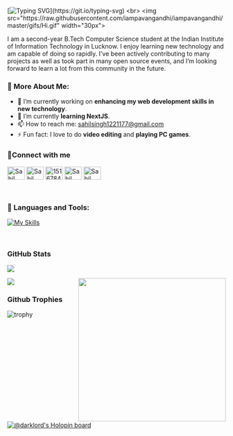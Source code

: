 [![Typing SVG](https://readme-typing-svg.herokuapp.com?color=%23F7710F&size=26&duration=6000&center=true&lines=Hi%2C+I+am+Sahil+Singh.;I'm+a+big+fan+of++web+dev;Blockchain;and++Competitive+Programming.)](https://git.io/typing-svg)
<br>
<img src="https://raw.githubusercontent.com/iampavangandhi/iampavangandhi/master/gifs/Hi.gif" width="30px">

  I am a second-year B.Tech Computer Science student at the Indian Institute of
  Information Technology in Lucknow. I enjoy learning new technology and am capable
  of doing so rapidly. I’ve been actively contributing to many projects as well as took part in many open source events,
  and I’m looking forward to learn a lot from this community in the future.
  <br />
  
  ### 🧐 More About Me:
  
  - 🔭 I’m currently working on **enhancing my web development skills in new technology**.
  - 🌱 I’m currently **learning NextJS**. 
  - 📫 How to reach me:
  <a href="mailto:sahilsingh1221177@gmail.com"> sahilsingh1221177@gmail.com </a>
  - ⚡ Fun fact: I love to do **video editing** and **playing PC games**.



### 🔗Connect with me
<p align="left">
<a href="https://twitter.com/SahilSi68634530r" target="blank"><img align="center" src="https://raw.githubusercontent.com/rahuldkjain/github-profile-readme-generator/master/src/images/icons/Social/twitter.svg" alt="Sahil Singh" height="30" width="40" /></a>
<a href="https://www.linkedin.com/in/sahil-singh-6a11b6229/" target="blank"><img align="center" src="https://raw.githubusercontent.com/rahuldkjain/github-profile-readme-generator/master/src/images/icons/Social/linked-in-alt.svg" alt="Sahil Singh" height="30" width="40" /></a>
<a href="https://stackoverflow.com/users/15167842/sahil-singh" target="blank"><img align="center" src="https://raw.githubusercontent.com/rahuldkjain/github-profile-readme-generator/master/src/images/icons/Social/stack-overflow.svg" alt="15167842" height="30" width="40" /></a>
<a href="https://www.instagram.com/sahil177a/" target="blank"><img align="center" src="https://raw.githubusercontent.com/rahuldkjain/github-profile-readme-generator/master/src/images/icons/Social/instagram.svg" alt="Sahil Singh" height="30" width="40" /></a>
  <a href="discordapp.com/users/709360514995585044/" target="blank"><img align="center" src="https://raw.githubusercontent.com/rahuldkjain/github-profile-readme-generator/master/src/images/icons/Social/discord.svg" alt="Sahil Singh" height="30" width="40" /></a>
  </p><br>
  
### 🔨 Languages and Tools:
   [![My Skills](https://skillicons.dev/icons?i=js,html,css,c,cpp,bootstrap,bash,docker,express,firebase,git,github,linux,mongodb,mysql,nextjs,nodejs,py,react,solidity,ts)](https://skillicons.dev)
</p> 
<br>

### **GitHub Stats**
<p>
<img src="https://github-readme-stats.vercel.app/api?username=SahilSingh177&theme=blue-green"/>
</p><img src="https://user-images.githubusercontent.com/96344003/198704714-130baaac-5afe-4c83-8e80-7d8f32ac82be.gif" height="330" width="340" align="right"/>
<p>
<img src="https://github-readme-stats.vercel.app/api/top-langs/?username=SahilSingh177&theme=blue-green"/>
</p>

### **Github Trophies**
![trophy](https://github-profile-trophy.vercel.app/?username=SahilSingh177&theme=darkhub&no-bg=true&rank=-C,-B](https://github.com/SahilSingh177/github-profile-trophy))

<br>

[![@darklord's Holopin board](https://holopin.me/darklord)](https://holopin.io/@darklord)

